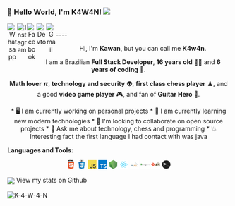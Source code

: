 ### 🤖 Hello World, I'm K4W4N!  <img src="https://github.com/TheDudeThatCode/TheDudeThatCode/blob/master/Assets/Earth.gif" width="24px">

<a align="center" target="_blank" href="https://api.whatsapp.com/send?phone=5586981213040">
  <img align="left" alt="Whatsapp" width="22px" src="https://cdn.jsdelivr.net/npm/simple-icons@v3/icons/whatsapp.svg"/>
</a>
<a align="center" target="_blank" href="https://www.instagram.com/kah_du1/">
  <img align="left" alt="Instagram" width="22px" src="https://cdn.jsdelivr.net/npm/simple-icons@v3/icons/instagram.svg"/>
</a>
<a align="center" target="_blank" href="https://www.fb.com/K4w4nD/">
  <img align="left" alt="Facebook" width="22px" src="https://cdn.jsdelivr.net/npm/simple-icons@v3/icons/facebook.svg"/>
</a>
<a align="center" target="_blank" href="https://dev.to/k4w4n/">
  <img align="left" alt="Devto" width="22px" src="https://cdn.jsdelivr.net/npm/simple-icons@v3/icons/dev-dot-to.svg"/>
</a>
<a align="center" target="_blank" href="mailto:k4w4ndu4rt3@gmail.com">
  <img align="left" alt="Gmail" width="22px" src="https://cdn.jsdelivr.net/npm/simple-icons@v3/icons/gmail.svg"/>
</a>
</br>
---- 
<p align="center">
Hi, I'm <strong>Kawan</strong>, but you can call me <strong>K4w4n</strong>. 
</p>
<p align="center">
I am a Brazilian <strong>Full Stack Developer</strong>, <strong>16 years old</strong> 👶🏻 and <strong>6 years of coding</strong> 🧐.
</p>
<p align="center">
<strong>Math lover</strong> 𝞹, <strong>technology and security</strong> 👽, <strong>first class chess player</strong> ♟️, and a good <strong>video game player</strong> 🎮, and fan of <strong>Guitar Hero</strong> 🎸.
</p>

<p align="center">
* 🖥️ I am currently working on personal projects
* 🎲 I am currently learning new modern technologies
* 👾 I'm looking to collaborate on open source projects
* 💬 Ask me about technology, chess and programming
* 💥 Interesting fact the first language I had contact with was java
</p>

<strong>Languages and Tools:</strong>

<p align="center">
<code><img height="20" src="https://raw.githubusercontent.com/github/explore/80688e429a7d4ef2fca1e82350fe8e3517d3494d/topics/html/html.png"></code>
<code><img height="20" src="https://raw.githubusercontent.com/github/explore/80688e429a7d4ef2fca1e82350fe8e3517d3494d/topics/css/css.png"></code>
<code><img height="20" src="https://raw.githubusercontent.com/github/explore/80688e429a7d4ef2fca1e82350fe8e3517d3494d/topics/javascript/javascript.png"></code>
<code><img height="20" src="https://raw.githubusercontent.com/github/explore/80688e429a7d4ef2fca1e82350fe8e3517d3494d/topics/typescript/typescript.png"></code>
<code><img height="20" src="https://raw.githubusercontent.com/github/explore/80688e429a7d4ef2fca1e82350fe8e3517d3494d/topics/nodejs/nodejs.png"></code>
<code><img height="20" src="https://raw.githubusercontent.com/github/explore/80688e429a7d4ef2fca1e82350fe8e3517d3494d/topics/react/react.png"></code>
<code><img height="20" src="https://raw.githubusercontent.com/github/explore/80688e429a7d4ef2fca1e82350fe8e3517d3494d/topics/mysql/mysql.png"></code>
<code><img height="20" src="https://raw.githubusercontent.com/github/explore/80688e429a7d4ef2fca1e82350fe8e3517d3494d/topics/mongodb/mongodb.png"></code>
<code><img height="20" src="https://raw.githubusercontent.com/github/explore/80688e429a7d4ef2fca1e82350fe8e3517d3494d/topics/git/git.png"></code>
<code><img height="20" src="https://raw.githubusercontent.com/github/explore/80688e429a7d4ef2fca1e82350fe8e3517d3494d/topics/terminal/terminal.png"></code>
</p>

<img align="center" src="https://media.giphy.com/media/VgCDAzcKvsR6OM0uWg/giphy.gif" width="50"> View my stats on Github 
   
<img align="center" src="https://github-readme-stats.vercel.app/api?username=K-4-W-4-N&show_icons=true&theme=radical" alt="K-4-W-4-N"/>
